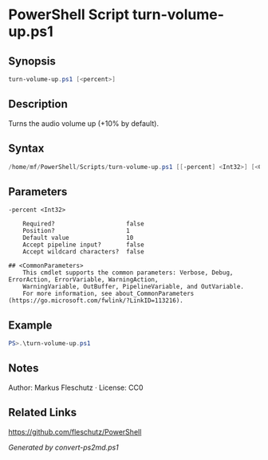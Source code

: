 # PowerShell Script turn-volume-up.ps1

## Synopsis
```powershell
turn-volume-up.ps1 [<percent>]
```

## Description
Turns the audio volume up (+10% by default).

## Syntax
```powershell
/home/mf/PowerShell/Scripts/turn-volume-up.ps1 [[-percent] <Int32>] [<CommonParameters>]
```

## Parameters

```
-percent <Int32>
    
    Required?                    false
    Position?                    1
    Default value                10
    Accept pipeline input?       false
    Accept wildcard characters?  false
```

```
## <CommonParameters>
    This cmdlet supports the common parameters: Verbose, Debug, ErrorAction, ErrorVariable, WarningAction, 
    WarningVariable, OutBuffer, PipelineVariable, and OutVariable.
    For more information, see about_CommonParameters (https://go.microsoft.com/fwlink/?LinkID=113216).
```

## Example
```powershell
PS>.\turn-volume-up.ps1
```


## Notes
Author:  Markus Fleschutz · License: CC0

## Related Links
https://github.com/fleschutz/PowerShell

*Generated by convert-ps2md.ps1*
